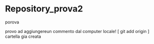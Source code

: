 # Repository_prova2
porova

provo ad aggiungereun commento dal computer locale!
[ git add origin ] cartella gia creata